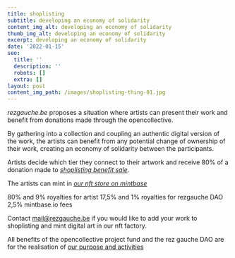 ```yaml
---
title: shoplisting
subtitle: developing an economy of solidarity
content_img_alt: developing an economy of solidarity
thumb_img_alt: developing an economy of solidarity
excerpt: developing an economy of solidarity
date: '2022-01-15'
seo:
  title: ''
  description: ''
  robots: []
  extra: []
layout: post
content_img_path: /images/shoplisting-thing-01.jpg
---
```

*rezgauche.be* proposes a situation where artists can present their work and benefit from donations made through the opencollective.

By gathering into a collection and coupling an authentic digital version of the work, the artists can benefit from any potential change of ownership of their work, creating an economy of solidarity between the participants.

Artists decide which tier they connect to their artwork and receive 80% of a donation made to [*shoplisting benefit sale*](https://opencollective.com/shoplisting).

The artists can mint in [*our nft store on mintbase*](https://www.mintbase.io/store/rezgauche.mintbase1.near)

80% and 9% royalties for artist
17,5% and 1% royalties for rezgauche DAO 
2,5% mintbase.io fees


Contact mail@rezgauche.be if you would like to add your work to shoplisting and mint digital art in our nft factory.

All benefits of the opencollective project fund and the rez gauche DAO are for the realisation of [our purpose and activities](/about)

